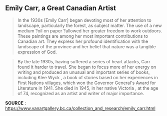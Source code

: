 ## Emily Carr, a Great Canadian Artist

> In the 1930s [Emily Carr] began devoting most of her attention to landscape, particularly the forest, as subject matter. The use of a new medium ?oil on paper ?allowed her greater freedom to work outdoors. These paintings are among her most important contributions to Canadian art. They express her profound identification with the landscape of the province and her belief that nature was a tangible expression of God. 

> By the late 1930s, having suffered a series of heart attacks, Carr found it harder to travel. She began to focus more of her energy on writing and produced an unusual and important series of books, including Klee Wyck , a book of stories based on her experiences in First Nations villages, which won the Governor General's Award for Literature in 1941. She died in 1945, in her native Victoria , at the age of 74, recognized as an artist and writer of major importance.

**SOURCE** : https://www.vanartgallery.bc.ca/collection_and_research/emily_carr.html
